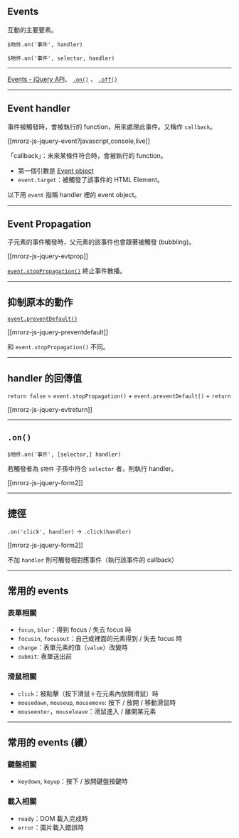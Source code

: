 Events
------
互動的主要要素。

`$物件.on('事件', handler)`

`$物件.on('事件', selector, handler)`

------

[Events - jQuery API](http://api.jquery.com/category/events/)、
[`.on()`](http://api.jquery.com/on/) 、
[`.off()`](http://api.jquery.com/off/)


---

Event handler 
------
事件被觸發時，會被執行的 function，用來處理此事件。又稱作 `callback`。

[[mrorz-js-jquery-event?javascript,console,live]]

「callback」：未來某條件符合時，會被執行的 function。

* 第一個引數是 [Event object](http://api.jquery.com/category/events/event-object/)
* `event.target`：被觸發了該事件的 HTML Element。

以下用 `event` 指稱 handler 裡的 event object。


---

Event Propagation
------

子元素的事件觸發時，父元素的該事件也會跟著被觸發 (bubbling)。

[[mrorz-js-jquery-evtprop]]

[`event.stopPropagation()`](http://api.jquery.com/event.stopPropagation/) 終止事件散播。


---

抑制原本的動作
------

[`event.preventDefault()`](http://api.jquery.com/event.preventDefault/)

[[mrorz-js-jquery-preventdefault]]

和 `event.stopPropagation()` 不同。


---

handler 的回傳值
------

`return false` = `event.stopPropagation()` + `event.preventDefault()` + `return`

[[mrorz-js-jquery-evtreturn]]

---

`.on()`
------

`$物件.on('事件', [selector,] handler)`

若觸發者為 `$物件` 子孫中符合 `selector` 者，則執行 handler。

[[mrorz-js-jquery-form2]]

---

捷徑
-------

`.on('click', handler)` → `.click(handler)`

[[mrorz-js-jquery-form2]]

不加 `handler` 則可觸發相對應事件（執行該事件的 callback）


---

常用的 events
----

### 表單相關
* `focus`, `blur`：得到 focus / 失去 focus 時
* `focusin`, `focusout`：自己或裡面的元素得到 / 失去 focus 時
* `change`：表單元素的值（`value`）改變時
* `submit`: 表單送出前

### 滑鼠相關
* `click`：被點擊（按下滑鼠＋在元素內放開滑鼠）時
* `mousedown`, `mouseup`, `mousemove`: 按下 / 放開 / 移動滑鼠時
* `mouseenter`，`mouseleave`：滑鼠進入 / 離開某元素


---

常用的 events (續）
----

### 鍵盤相關
* `keydown`, `keyup`：按下 / 放開鍵盤按鍵時

### 載入相關
* `ready`：DOM 載入完成時
* `error`：圖片載入錯誤時

